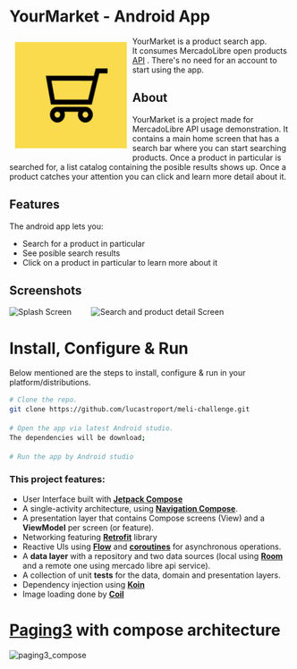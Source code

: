 # YourMarket - Android App 

<img src="/readme/appIcon.png" align="left"
width="200" hspace="10" vspace="10">

YourMarket is a product search app.  
It consumes MercadoLibre open products [API](https://developers.mercadolibre.com.ar/es_ar/items-y-busquedas) . There's no need for an account to start using the app.

## About

YourMarket is a project made for MercadoLibre API usage demonstration. It contains a main home screen that has a search bar where you can start searching products. Once a product in particular is searched for, a list catalog containing the posible results shows up. Once a product catches your attention you can click and learn more detail about it.

## Features

The android app lets you:
- Search for a product in particular
- See posible search results
- Click on a product in particular to learn more about it

## Screenshots

<p align="left">
  <img alt="Splash Screen" src="/readme/splash_sample.gif" width="200">
&nbsp; &nbsp; &nbsp; &nbsp;
  <img alt="Search and product detail Screen" src="/readme/product_sample.gif"width="200">
</p>

# Install, Configure & Run

Below mentioned are the steps to install, configure & run in your platform/distributions.

```bash
# Clone the repo.
git clone https://github.com/lucastroport/meli-challenge.git

# Open the app via latest Android studio.
The dependencies will be download;

# Run the app by Android studio
```

### This project features:
*   User Interface built with **[Jetpack Compose](https://developer.android.com/jetpack/compose)** 
*   A single-activity architecture, using **[Navigation Compose](https://developer.android.com/jetpack/compose/navigation)**.
*   A presentation layer that contains Compose screens (View) and a **ViewModel** per screen (or feature).
* Networking featuring **[Retrofit](https://square.github.io/retrofit/)** library 
*   Reactive UIs using **[Flow](https://developer.android.com/kotlin/flow)** and **[coroutines](https://kotlinlang.org/docs/coroutines-overview.html)** for asynchronous operations.
*   A **data layer** with a repository and two data sources (local using **[Room](https://developer.android.com/jetpack/androidx/releases/room?gclsrc=ds&gclsrc=ds)** and a remote one using mercado libre api service).
*   A collection of unit **tests** for the data, domain and presentation layers.
*   Dependency injection using **[Koin](https://insert-koin.io/)**
* Image loading done by **[Coil](https://coil-kt.github.io/coil/compose/)**


# [Paging3](https://developer.android.com/topic/libraries/architecture/paging/v3-network-db) with compose architecture

<img alt="paging3_compose" src="/readme/paging_compose_arch.gif">